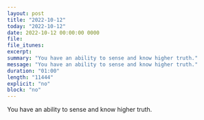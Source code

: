 ```yaml
---
layout: post
title: "2022-10-12"
today: "2022-10-12"
date: 2022-10-12 00:00:00 0000
file:
file_itunes:
excerpt:
summary: "You have an ability to sense and know higher truth."
message: "You have an ability to sense and know higher truth."
duration: "01:00"
length: "11444"
explicit: "no"
block: "no"
---
```

You have an ability to sense and know higher truth.

